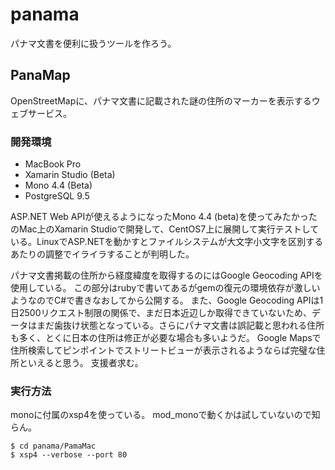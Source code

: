 # panama
パナマ文書を便利に扱うツールを作ろう。

## PanaMap
OpenStreetMapに、パナマ文書に記載された謎の住所のマーカーを表示するウェブサービス。

### 開発環境
* MacBook Pro
* Xamarin Studio (Beta)
* Mono 4.4 (Beta)
* PostgreSQL 9.5

ASP.NET Web APIが使えるようになったMono 4.4 (beta)を使ってみたかったのMac上のXamarin Studioで開発して、CentOS7上に展開して実行テストしている。LinuxでASP.NETを動かすとファイルシステムが大文字小文字を区別するあたりの調整でイライラすることが判明した。

パナマ文書掲載の住所から経度緯度を取得するのにはGoogle Geocoding APIを使用している。
この部分はrubyで書いてあるがgemの復元の環境依存が激しいようなのでC#で書きなおしてから公開する。
また、Google Geocoding APIは1日2500リクエスト制限の関係で、まだ日本近辺しか取得できていないため、データはまだ歯抜け状態となっている。さらにパナマ文書は誤記載と思われる住所も多く、とくに日本の住所は修正が必要な場合も多いようだ。
Google Mapsで住所検索してピンポイントでストリートビューが表示されるようならば完璧な住所といえると思う。
支援者求む。

### 実行方法
monoに付属のxsp4を使っている。
mod_monoで動くかは試していないので知らん。

    $ cd panama/PamaMac
    $ xsp4 --verbose --port 80
